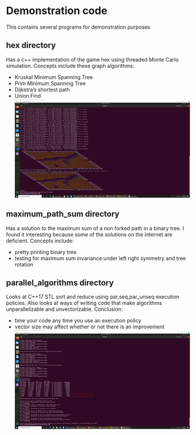 # Demonstration code
This contains several programs for demonstration purposes

## hex directory
Has a c++ implementation of the game hex
using threaded Monte Carlo simulation.
Concepts include these graph algorithms:
* Kruskal Minimum Spanning Tree
* Prim Minimum Spanning Tree
* Dijkstra’s shortest path
* Union Find
![Hex Screenshot](hex/hex.png?raw=true "Hex")

## maximum_path_sum directory
Has a solution to the maximum sum of a non forked path in a binary tree.
I found it interesting because some of the solutions on the internet are deficient.
Concepts include:
* pretty printing binary tree
* testing for maximum sum invariance under left right symmetry and tree rotation

## parallel_algorithms directory
Looks at C++17 STL sort and reduce using par,seq,par_unseq execution policies.
Also looks at ways of writing code that make algorithms unparallelizable
and unvectorizable.
Conclusion:
* time your code any time you use an execution policy
* vector size may affect whether or not there is an improvement
![Parallel Algorithms Screenshot](parallel_algorithms/parallel.png?raw=true "Hex")

